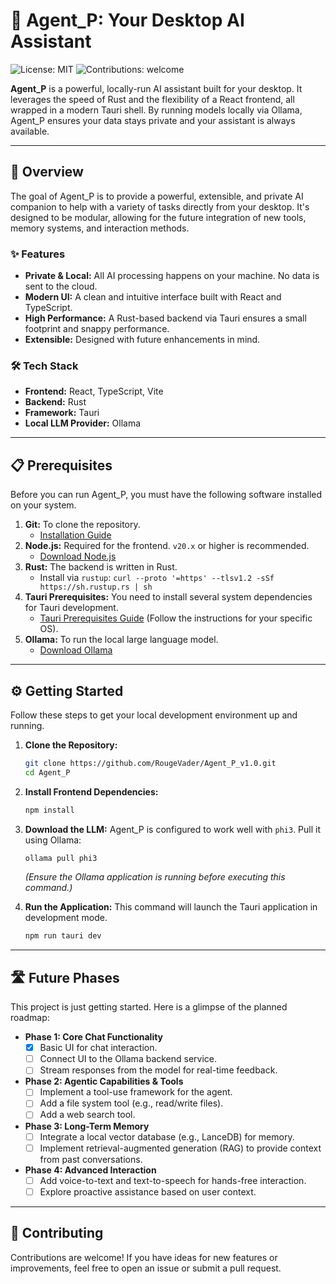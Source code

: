 
# 🤖 Agent_P: Your Desktop AI Assistant

![License: MIT](https://img.shields.io/badge/License-MIT-blue.svg)
![Contributions: welcome](https://img.shields.io/badge/Contributions-welcome-brightgreen.svg)

**Agent_P** is a powerful, locally-run AI assistant built for your desktop. It leverages the speed of Rust and the flexibility of a React frontend, all wrapped in a modern Tauri shell. By running models locally via Ollama, Agent_P ensures your data stays private and your assistant is always available.

---

## 🚀 Overview

The goal of Agent_P is to provide a powerful, extensible, and private AI companion to help with a variety of tasks directly from your desktop. It's designed to be modular, allowing for the future integration of new tools, memory systems, and interaction methods.

### ✨ Features
- **Private & Local:** All AI processing happens on your machine. No data is sent to the cloud.
- **Modern UI:** A clean and intuitive interface built with React and TypeScript.
- **High Performance:** A Rust-based backend via Tauri ensures a small footprint and snappy performance.
- **Extensible:** Designed with future enhancements in mind.

### 🛠️ Tech Stack
- **Frontend:** React, TypeScript, Vite
- **Backend:** Rust
- **Framework:** Tauri
- **Local LLM Provider:** Ollama

---

## 📋 Prerequisites

Before you can run Agent_P, you must have the following software installed on your system.

1.  **Git:** To clone the repository.
    - [Installation Guide](https://git-scm.com/book/en/v2/Getting-Started-Installing-Git)
2.  **Node.js:** Required for the frontend. `v20.x` or higher is recommended.
    - [Download Node.js](https://nodejs.org/)
3.  **Rust:** The backend is written in Rust.
    - Install via `rustup`: `curl --proto '=https' --tlsv1.2 -sSf https://sh.rustup.rs | sh`
4.  **Tauri Prerequisites:** You need to install several system dependencies for Tauri development.
    - [Tauri Prerequisites Guide](https://tauri.app/v1/guides/getting-started/prerequisites) (Follow the instructions for your specific OS).
5.  **Ollama:** To run the local large language model.
    - [Download Ollama](https://ollama.com/)

---

## ⚙️ Getting Started

Follow these steps to get your local development environment up and running.

1.  **Clone the Repository:**
    ```bash
    git clone https://github.com/RougeVader/Agent_P_v1.0.git
    cd Agent_P
    ```

2.  **Install Frontend Dependencies:**
    ```bash
    npm install
    ```

3.  **Download the LLM:**
    Agent_P is configured to work well with `phi3`. Pull it using Ollama:
    ```bash
    ollama pull phi3
    ```
    *(Ensure the Ollama application is running before executing this command.)*

4.  **Run the Application:**
    This command will launch the Tauri application in development mode.
    ```bash
    npm run tauri dev
    ```

---

## 🛣️ Future Phases

This project is just getting started. Here is a glimpse of the planned roadmap:

-   **Phase 1: Core Chat Functionality**
    -   [x] Basic UI for chat interaction.
    -   [ ] Connect UI to the Ollama backend service.
    -   [ ] Stream responses from the model for real-time feedback.

-   **Phase 2: Agentic Capabilities & Tools**
    -   [ ] Implement a tool-use framework for the agent.
    -   [ ] Add a file system tool (e.g., read/write files).
    -   [ ] Add a web search tool.

-   **Phase 3: Long-Term Memory**
    -   [ ] Integrate a local vector database (e.g., LanceDB) for memory.
    -   [ ] Implement retrieval-augmented generation (RAG) to provide context from past conversations.

-   **Phase 4: Advanced Interaction**
    -   [ ] Add voice-to-text and text-to-speech for hands-free interaction.
    -   [ ] Explore proactive assistance based on user context.

---

## 🙌 Contributing

Contributions are welcome! If you have ideas for new features or improvements, feel free to open an issue or submit a pull request.
